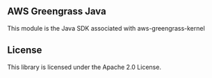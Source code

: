 ## AWS Greengrass Java

This module is the Java SDK associated with aws-greengrass-kernel

## License

This library is licensed under the Apache 2.0 License. 
